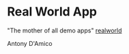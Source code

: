 # Real World App
"The mother of all demo apps" [realworld](https://github.com/gothinkster/realworld)

Antony D'Amico
